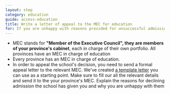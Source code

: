 ```yaml
---
layout: step
category: education
guide: access-education
title: Write a letter of appeal to the MEC for education
for: If you are unhappy with reasons provided for unsuccessful admission you can appeal to the MEC of education for the province
---
```

- MEC stands for <b>"Member of the Executive Council", they are members of your province's cabinet</b>, each in charge of their own portfolio. All provinces have an MEC in charge of education
- Every province has an MEC in charge of education.
- In order to appeal the school's decision, you need to send a formal appeal letter to the relevant MEC. We've created <a target="_blank" href="/docs/mec-draft-letter.pdf">a template letter</a> you can use as a starting point. Make sure to fill our all the relevant details and send it to the your province's MEC. Explain the reasons for declining admission the school has given you and why you are unhappy with them